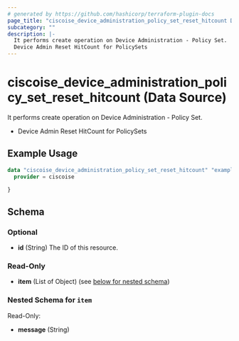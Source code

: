 ```yaml
---
# generated by https://github.com/hashicorp/terraform-plugin-docs
page_title: "ciscoise_device_administration_policy_set_reset_hitcount Data Source - terraform-provider-ciscoise"
subcategory: ""
description: |-
  It performs create operation on Device Administration - Policy Set.
  Device Admin Reset HitCount for PolicySets
---
```


# ciscoise_device_administration_policy_set_reset_hitcount (Data Source)

It performs create operation on Device Administration - Policy Set.

- Device Admin Reset HitCount for PolicySets

## Example Usage

```terraform
data "ciscoise_device_administration_policy_set_reset_hitcount" "example" {
  provider = ciscoise

}
```

<!-- schema generated by tfplugindocs -->
## Schema

### Optional

- **id** (String) The ID of this resource.

### Read-Only

- **item** (List of Object) (see [below for nested schema](#nestedatt--item))

<a id="nestedatt--item"></a>
### Nested Schema for `item`

Read-Only:

- **message** (String)


